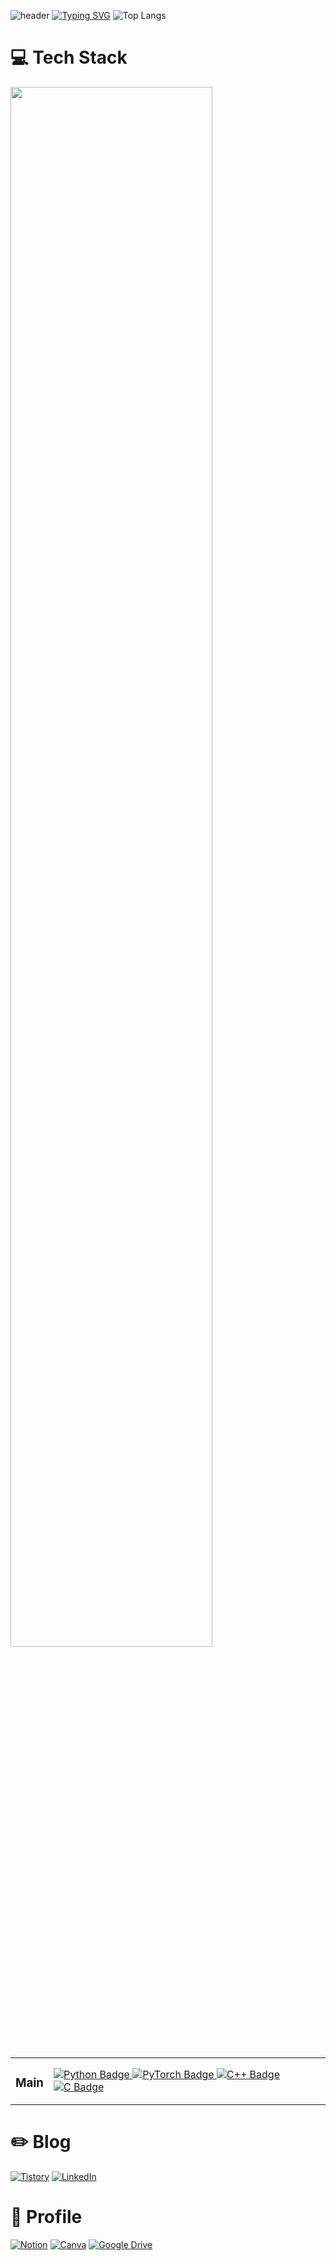 ![header](https://capsule-render.vercel.app/api?text=Welcome%20To%20My%20Github!&animation=fadeIn&type=Waving&height=180&color=gradient)
[![Typing SVG](https://readme-typing-svg.demolab.com?font=Fira+Code&pause=1&multiline=true&repeat=false&width=750&height=70&lines=👋Hello!+Welcome!;I'm+Enjoying+Developer%2C+Sunggyu+Lee!+%F0%9F%99%82)](https://www.linkedin.com/in/learner-sung/)
![Top Langs](https://github-readme-stats.vercel.app/api/top-langs/?username=PocachipMind&layout=compact)
<br>
<h1>💻 Tech Stack</h1>
<img src="https://github.com/user-attachments/assets/2850da71-042b-41ef-b4ed-86c93fb2a304" style="width:80%;">
<br>
<br>
 <table>
          <td align="center">
            <h3>  Main  </h3>
          </td>
          <td>
            <a href="https://www.python.org" target="_blank">
               <img src="https://img.shields.io/badge/python-3670A0?style=for-the-badge&logo=python&logoColor=ffdd54" alt="Python Badge">
            </a>
            <a href="https://pytorch.org" target="_blank">
               <img src="https://img.shields.io/badge/PyTorch-%23EE4C2C.svg?style=for-the-badge&logo=PyTorch&logoColor=white" alt="PyTorch Badge">
            </a>
            <a href="https://www.cplusplus.com" target="_blank">
               <img src="https://img.shields.io/badge/c++-%2300599C.svg?style=for-the-badge&logo=c%2B%2B&logoColor=white" alt="C++ Badge">
            </a>
            <a href="https://en.wikipedia.org/wiki/C_(programming_language)"  target="_blank">
               <img src="https://img.shields.io/badge/c-%2300599C.svg?style=for-the-badge&logo=c&logoColor=white" alt="C Badge">
            </a>
          </td>   
  </table>
<h1> ✏️ Blog </h1>

[![Tistory](https://img.shields.io/badge/Tistory-000000.svg?&style=for-the-badge&logo=tistory&logoColor=white)](https://poca.tistory.com/)
[![LinkedIn](https://img.shields.io/badge/linkedin-%230077B5.svg?style=for-the-badge&logo=linkedin&logoColor=white)](https://www.linkedin.com/in/learner-sung/)
<br>

<h1> 📜 Profile </h1>

[![Notion](https://img.shields.io/badge/Notion-000000.svg?&style=for-the-badge&logo=notion&logoColor=white)](https://gamy-number-363.notion.site/SungGyu-Lee-Enjoying-Developer-7153c1d3bb49481993343b1e3490cb0c)
[![Canva](https://img.shields.io/badge/Canva-%2300C4CC.svg?style=for-the-badge&logo=Canva&logoColor=white)](https://www.canva.com/design/DAGQdR5KYcU/qQkhs8BCki_sTlzua47YVA/edit?utm_content=DAGQdR5KYcU&utm_campaign=designshare&utm_medium=link2&utm_source=sharebutton)
[![Google Drive](https://img.shields.io/badge/Google%20Drive-4285F4?style=for-the-badge&logo=googledrive&logoColor=white)](https://drive.google.com/file/d/12gAnOU2Z2DB7xcI5UnB6-dzuvlvUKzqg/view?usp=sharing)
<br>


<!--
**PocachipMind/PocachipMind** is a ✨ _special_ ✨ repository because its `README.md` (this file) appears on your GitHub profile.

Here are some ideas to get you started:

- 🔭 I’m currently working on ...
- 🌱 I’m currently learning ...
- 👯 I’m looking to collaborate on ...
- 🤔 I’m looking for help with ...
- 💬 Ask me about ...
- 📫 How to reach me: ...
- 😄 Pronouns: ...
- ⚡ Fun fact: ...
-->
